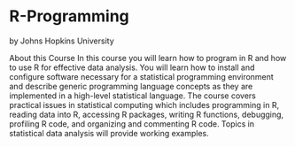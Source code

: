 # R-Programming

by Johns Hopkins University

About this Course
In this course you will learn how to program in R and how to use R for effective data analysis. 
You will learn how to install and configure software necessary for a statistical programming environment 
and describe generic programming language concepts as they are implemented in a high-level statistical language. 
The course covers practical issues in statistical computing 
which includes programming in R, reading data into R, accessing R packages, writing R functions, debugging, profiling R code, and organizing and commenting R code. 
Topics in statistical data analysis will provide working examples.
